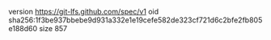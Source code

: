 version https://git-lfs.github.com/spec/v1
oid sha256:1f3be937bbebe9d931a332e1e19cefe582de323cf721d6c2bfe2fb805e188d60
size 857
